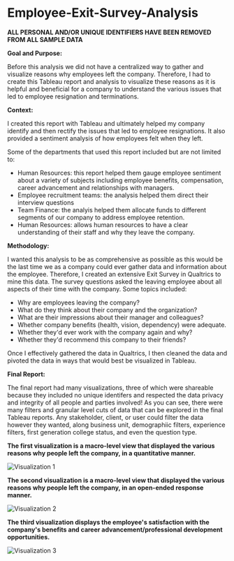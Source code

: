# Employee-Exit-Survey-Analysis

**ALL PERSONAL AND/OR UNIQUE IDENTIFIERS HAVE BEEN REMOVED FROM ALL SAMPLE DATA** 

**Goal and Purpose:**

Before this analysis we did not have a centralized way to gather and visualize reasons why employees left the company. Therefore,
I had to create this Tableau report and analysis to visualize these reasons as it is helpful and beneficial for a company to understand the various 
issues that led to employee resignation and terminations. 

**Context:** 

I created this report with Tableau and ultimately helped my company identify and then rectify the issues that led to employee resignations. It also provided a sentiment analysis of how employees felt when they left.

Some of the departments that used this report included but are not limited to:

   - Human Resources: this report helped them gauge employee sentiment about a variety of subjects including employee benefits, compensation, career advancement and  relationships with managers. 
   - Employee recruitment teams: the analysis helped them direct their interview questions
   - Team Finance: the analyis helped them allocate funds to different segments of our company to address employee retention.
   - Human Resources: allows human resources to have a clear understanding of their staff and why they leave the company.

**Methodology:**

I wanted this analysis to be as comprehensive as possible as this would be the last time we as a company could ever gather data and information about the employee.
Therefore, I created an extensive Exit Survey in Qualtrics to mine this data. The survey questions asked the leaving employee about all aspects of their time with
the company. Some topics included:

   - Why are employees leaving the company?
   - What do they think about their company and the organization?
   - What are their impressions about their manager and colleagues?
   - Whether company benefits (health, vision, dependency) were adequate.
   - Whether they'd ever work with the company again and why?
   - Whether they'd recommend this company to their friends?

Once I effectively gathered the data in Qualtrics, I then cleaned the data and pivoted the data in ways that would best be visualized in Tableau.

**Final Report:**

The final report had many visualizations, three of which were shareable because they included no unique identifers and respected the data privacy and integrity of all people and parties involved! As you can see, there were many filters and granular level cuts of data that can be explored in the final Tableau reports. Any stakeholder, client, or user could filter the data however they wanted, along business unit, demographiic filters, experience filters, first generation college status, and even the question type. 

**The first visualization is a macro-level view that displayed the various reasons why people left the company, in a quantitative manner.**

![Visualization 1](Exit-1.gif)



**The second visualization is a macro-level view that displayed the various reasons why people left the company, in an open-ended response manner.**

![Visualization 2](Exit-2.gif)



**The third visualization displays the employee's satisfaction with the company's benefits and career advancement/professional development opportunities.**

![Visualization 3](Exit-3.gif)



